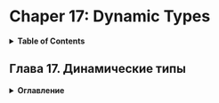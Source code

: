 # Chaper 17: Dynamic Types
<details>
  <summary><b>Table of Contents</b></summary>


</details>

## Глава 17. Динамические типы
<details>
  <summary><b>Оглавление</b></summary>

- Что означает динамический?		
- Как работает тип dynamiс?		
- Динамические преобразования		
- Динамическое разрешение перегрузки		
- Динамическое наследование		
- Утиная типизация в C#		
- Ограничения динамических типов		
- Резюме
</details>